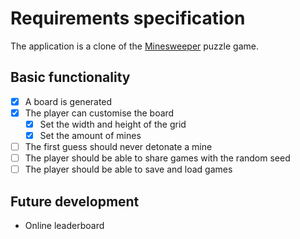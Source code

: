 # Requirements specification

The application is a clone of the [Minesweeper](https://en.wikipedia.org/wiki/Minesweeper_(video_game)) puzzle game.

## Basic functionality

* [x] A board is generated
* [x] The player can customise the board
    * [x] Set the width and height of the grid
    * [x] Set the amount of mines
* [ ] The first guess should never detonate a mine
* [ ] The player should be able to share games with the random seed
* [ ] The player should be able to save and load games

## Future development

* Online leaderboard